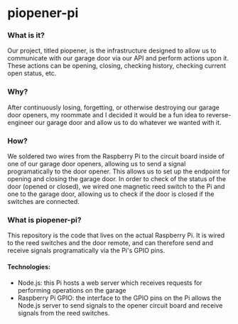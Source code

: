 # piopener-pi

### What is it?

Our project, titled piopener, is the infrastructure designed to allow us to communicate with our garage door via our API and perform actions upon it. These actions can be opening, closing, checking history, checking current open status, etc.

### Why?

After continuously losing, forgetting, or otherwise destroying our garage door openers, my roommate and I decided it would be a fun idea to reverse-engineer our garage door and allow us to do whatever we wanted with it.

### How?

We soldered two wires from the Raspberry Pi to the circuit board inside of one of our garage door openers, allowing us to send a signal programatically to the door opener. This allows us to set up the endpoint for opening and closing the garage door. In order to check of the status of the door (opened or closed), we wired one magnetic reed switch to the Pi and one to the garage door, allowing us to check if the door is closed if the switches are connected.

### What is piopener-pi?

This repository is the code that lives on the actual Raspberry Pi. It is wired to the reed switches and the door remote, and can therefore send and receive signals programatically via the Pi's GPIO pins.

#### Technologies:
- Node.js: this Pi hosts a web server which receives requests for performing operations on the garage
- Raspberry Pi GPIO: the interface to the GPIO pins on the Pi allows the Node.js server to send signals to the opener circuit board and receive signals from the reed switches.
